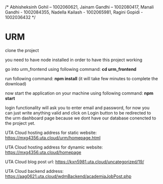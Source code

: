 /*
Abhisheksinh Gohil – 1002060621, Jainam Gandhi – 1002080417, Manali Gandhi - 1002084355, Nadella Kailash - 1002065981, Ragini Gopidi - 1002036432
*/

# URM

clone the project

you need to have node installed in order to have this project working

go into urm_frontend using following command:
**cd urm_frontend**

run following command:
**npm install**
(it will take few minutes to complete the download)

now start the application on your machine using following command:
**npm start**

login functionality will ask you to enter email and password, for now you can just write anything valid and click on Login button to be redirected to the urm dashboard page because we dont have our database conencted to the project yet.

UTA Cloud hosting address for static website: https://mxg4356.uta.cloud/urm/homepage.html

UTA Cloud hosting address for dynamic website: https://mxg4356.uta.cloud/homepage

UTA Cloud blog post url: https://kxn5981.uta.cloud/uncategorized/19/

UTA Cloud backend address: https://aag0621.uta.cloud/wdmBackend/academiaJobPost.php
